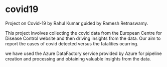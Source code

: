 # covid19
Project on Covid-19 by Rahul Kumar guided by Ramesh Retnaswamy.

This project involves collecting the covid data from the European Centre for Disease Control website and then driving insights from the data.
Our aim to report the cases of covid detected versus the fatalities ocurring.

we have used the Azure DataFactory service provided by Azure for pipeline creation and processing and obtaining valuable insights from the data.
